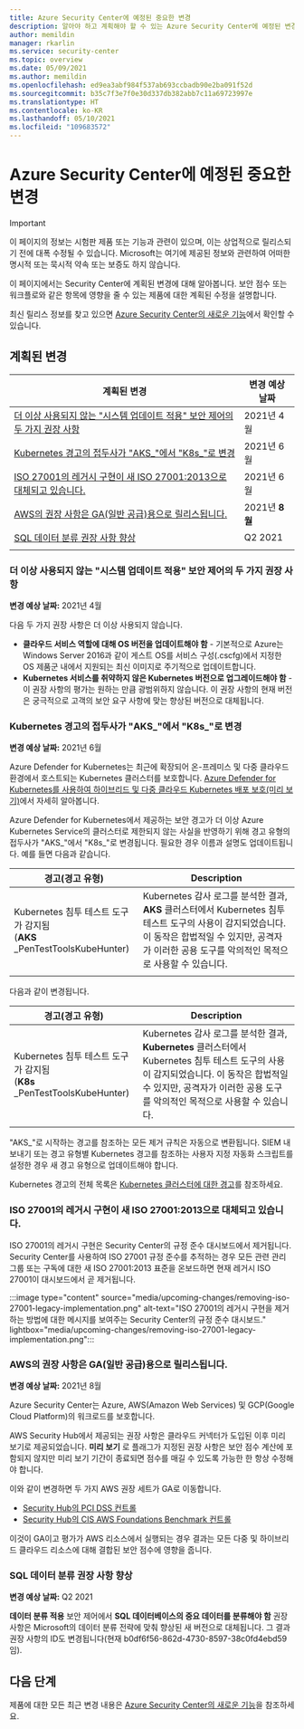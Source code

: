 ```yaml
---
title: Azure Security Center에 예정된 중요한 변경
description: 알아야 하고 계획해야 할 수 있는 Azure Security Center에 예정된 변경입니다
author: memildin
manager: rkarlin
ms.service: security-center
ms.topic: overview
ms.date: 05/09/2021
ms.author: memildin
ms.openlocfilehash: ed9ea3abf984f537ab693ccbadb90e2ba091f52d
ms.sourcegitcommit: b35c7f3e7f0e30d337db382abb7c11a69723997e
ms.translationtype: HT
ms.contentlocale: ko-KR
ms.lasthandoff: 05/10/2021
ms.locfileid: "109683572"
---
```

# <a name="important-upcoming-changes-to-azure-security-center"></a>Azure Security Center에 예정된 중요한 변경

> [!IMPORTANT]
> 이 페이지의 정보는 시험판 제품 또는 기능과 관련이 있으며, 이는 상업적으로 릴리스되기 전에 대폭 수정될 수 있습니다. Microsoft는 여기에 제공된 정보와 관련하여 어떠한 명시적 또는 묵시적 약속 또는 보증도 하지 않습니다.

이 페이지에서는 Security Center에 계획된 변경에 대해 알아봅니다. 보안 점수 또는 워크플로와 같은 항목에 영향을 줄 수 있는 제품에 대한 계획된 수정을 설명합니다.

최신 릴리스 정보를 찾고 있으면 [Azure Security Center의 새로운 기능](release-notes.md)에서 확인할 수 있습니다.


## <a name="planned-changes"></a>계획된 변경

| 계획된 변경                                                                                                                                                        | 변경 예상 날짜 |
|-----------------------------------------------------------------------------------------------------------------------------------------------------------------------|---------------------------|
| [더 이상 사용되지 않는 "시스템 업데이트 적용" 보안 제어의 두 가지 권장 사항](#two-recommendations-from-apply-system-updates-security-control-being-deprecated) | 2021년 4월                |
| [Kubernetes 경고의 접두사가 "AKS_"에서 "K8s_"로 변경](#prefix-for-kubernetes-alerts-changing-from-aks_-to-k8s_)                                               | 2021년 6월                 |
| [ISO 27001의 레거시 구현이 새 ISO 27001:2013으로 대체되고 있습니다.](#legacy-implementation-of-iso-27001-is-being-replaced-with-new-iso-270012013)          | 2021년 6월                 |
| [AWS의 권장 사항은 GA(일반 공급)용으로 릴리스됩니다.](#recommendations-from-aws-will-be-released-for-general-availability-ga)                     | 2021년 **8월**           |
| [SQL 데이터 분류 권장 사항 향상](#enhancements-to-sql-data-classification-recommendation)                                                     | Q2 2021                   |
|                                                                                                                                                                       |                           |


### <a name="two-recommendations-from-apply-system-updates-security-control-being-deprecated"></a>더 이상 사용되지 않는 "시스템 업데이트 적용" 보안 제어의 두 가지 권장 사항

**변경 예상 날짜:** 2021년 4월

다음 두 가지 권장 사항은 더 이상 사용되지 않습니다.

- **클라우드 서비스 역할에 대해 OS 버전을 업데이트해야 함** - 기본적으로 Azure는 Windows Server 2016과 같이 게스트 OS를 서비스 구성(.cscfg)에서 지정한 OS 제품군 내에서 지원되는 최신 이미지로 주기적으로 업데이트합니다.
- **Kubernetes 서비스를 취약하지 않은 Kubernetes 버전으로 업그레이드해야 함** - 이 권장 사항의 평가는 원하는 만큼 광범위하지 않습니다. 이 권장 사항의 현재 버전은 궁극적으로 고객의 보안 요구 사항에 맞는 향상된 버전으로 대체됩니다.


### <a name="prefix-for-kubernetes-alerts-changing-from-aks_-to-k8s_"></a>Kubernetes 경고의 접두사가 "AKS_"에서 "K8s_"로 변경

**변경 예상 날짜:** 2021년 6월

Azure Defender for Kubernetes는 최근에 확장되어 온-프레미스 및 다중 클라우드 환경에서 호스트되는 Kubernetes 클러스터를 보호합니다. [Azure Defender for Kubernetes를 사용하여 하이브리드 및 다중 클라우드 Kubernetes 배포 보호(미리 보기)](release-notes.md#use-azure-defender-for-kubernetes-to-protect-hybrid-and-multi-cloud-kubernetes-deployments-in-preview)에서 자세히 알아봅니다.

Azure Defender for Kubernetes에서 제공하는 보안 경고가 더 이상 Azure Kubernetes Service의 클러스터로 제한되지 않는 사실을 반영하기 위해 경고 유형의 접두사가 "AKS_"에서 "K8s_"로 변경됩니다. 필요한 경우 이름과 설명도 업데이트됩니다. 예를 들면 다음과 같습니다.

|경고(경고 유형)|Description|
|----|----|
|Kubernetes 침투 테스트 도구가 감지됨<br>(**AKS** _PenTestToolsKubeHunter)|Kubernetes 감사 로그를 분석한 결과, **AKS** 클러스터에서 Kubernetes 침투 테스트 도구의 사용이 감지되었습니다. 이 동작은 합법적일 수 있지만, 공격자가 이러한 공용 도구를 악의적인 목적으로 사용할 수 있습니다.
|||

다음과 같이 변경됩니다.

|경고(경고 유형)|Description|
|----|----|
|Kubernetes 침투 테스트 도구가 감지됨<br>(**K8s** _PenTestToolsKubeHunter)|Kubernetes 감사 로그를 분석한 결과, **Kubernetes** 클러스터에서 Kubernetes 침투 테스트 도구의 사용이 감지되었습니다. 이 동작은 합법적일 수 있지만, 공격자가 이러한 공용 도구를 악의적인 목적으로 사용할 수 있습니다.|
|||

"AKS_"로 시작하는 경고를 참조하는 모든 제거 규칙은 자동으로 변환됩니다. SIEM 내보내기 또는 경고 유형별 Kubernetes 경고를 참조하는 사용자 지정 자동화 스크립트를 설정한 경우 새 경고 유형으로 업데이트해야 합니다.

Kubernetes 경고의 전체 목록은 [Kubernetes 클러스터에 대한 경고](alerts-reference.md#alerts-akscluster)를 참조하세요.

### <a name="legacy-implementation-of-iso-27001-is-being-replaced-with-new-iso-270012013"></a>ISO 27001의 레거시 구현이 새 ISO 27001:2013으로 대체되고 있습니다.

ISO 27001의 레거시 구현은 Security Center의 규정 준수 대시보드에서 제거됩니다. Security Center를 사용하여 ISO 27001 규정 준수를 추적하는 경우 모든 관련 관리 그룹 또는 구독에 대한 새 ISO 27001:2013 표준을 온보드하면 현재 레거시 ISO 27001이 대시보드에서 곧 제거됩니다.

:::image type="content" source="media/upcoming-changes/removing-iso-27001-legacy-implementation.png" alt-text="ISO 27001의 레거시 구현을 제거하는 방법에 대한 메시지를 보여주는 Security Center의 규정 준수 대시보드." lightbox="media/upcoming-changes/removing-iso-27001-legacy-implementation.png":::

### <a name="recommendations-from-aws-will-be-released-for-general-availability-ga"></a>AWS의 권장 사항은 GA(일반 공급)용으로 릴리스됩니다.

**변경 예상 날짜:** 2021년 8월

Azure Security Center는 Azure, AWS(Amazon Web Services) 및 GCP(Google Cloud Platform)의 워크로드를 보호합니다.

AWS Security Hub에서 제공되는 권장 사항은 클라우드 커넥터가 도입된 이후 미리 보기로 제공되었습니다. **미리 보기** 로 플래그가 지정된 권장 사항은 보안 점수 계산에 포함되지 않지만 미리 보기 기간이 종료되면 점수를 매길 수 있도록 가능한 한 항상 수정해야 합니다.

이와 같이 변경하면 두 가지 AWS 권장 세트가 GA로 이동합니다.

- [Security Hub의 PCI DSS 컨트롤](https://docs.aws.amazon.com/securityhub/latest/userguide/securityhub-pci-controls.html)
- [Security Hub의 CIS AWS Foundations Benchmark 컨트롤](https://docs.aws.amazon.com/securityhub/latest/userguide/securityhub-cis-controls.html)

이것이 GA이고 평가가 AWS 리소스에서 실행되는 경우 결과는 모든 다중 및 하이브리드 클라우드 리소스에 대해 결합된 보안 점수에 영향을 줍니다.



### <a name="enhancements-to-sql-data-classification-recommendation"></a>SQL 데이터 분류 권장 사항 향상

**변경 예상 날짜:** Q2 2021

**데이터 분류 적용** 보안 제어에서 **SQL 데이터베이스의 중요 데이터를 분류해야 함** 권장 사항은 Microsoft의 데이터 분류 전략에 맞춰 향상된 새 버전으로 대체됩니다. 그 결과 권장 사항의 ID도 변경됩니다(현재 b0df6f56-862d-4730-8597-38c0fd4ebd59임).



## <a name="next-steps"></a>다음 단계

제품에 대한 모든 최근 변경 내용은 [Azure Security Center의 새로운 기능](release-notes.md)을 참조하세요.